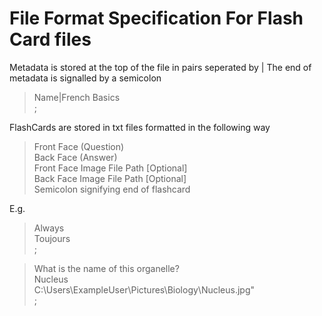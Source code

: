 # File Format Specification For Flash Card files

Metadata is stored at the top of the file in pairs seperated by |
The end of metadata is signalled by a semicolon

>Name|French Basics  
>;  

FlashCards are stored in txt files formatted in the following way

>Front Face (Question)  
>Back Face (Answer)  
>Front Face Image File Path [Optional]  
>Back Face Image File Path [Optional]  
>Semicolon signifying end of flashcard  

E.g.

>Always  
>Toujours  
>;  

>What is the name of this organelle?  
>Nucleus  
>C:\Users\ExampleUser\Pictures\Biology\Nucleus.jpg"  
>;  